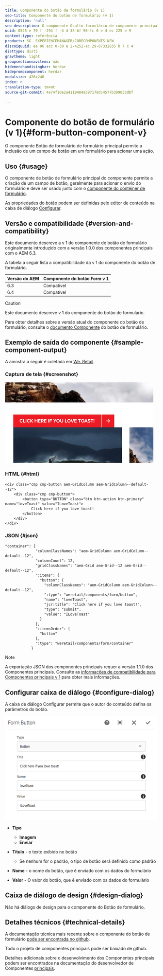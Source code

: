 ```yaml
---
title: Componente do botão de formulário (v 1)
seo-title: Componente do botão de formulário (v 1)
description: 'null'
seo-description: O componente Oculto formulário de componente principal permite a inclusão de um campo oculto em um formulário.
uuid: 0525 e 70 f -294 f -4 d 35-bf 96-fc 0 e 4 ec 225 e 9
content-type: referência
products: SG_ EXPERIENCEMANAGER/CORECOMPONENTS-NEW
discoiquuid: ea 06 acc 0-38 e 2-4252-ac 29-07332835 b 7 c 4
disttype: dist5
gnavtheme: light
groupsectionnavitems: não
hidemerchandisingbar: herdar
hidepromocomponent: herdar
modalsize: 426x240
index: n
translation-type: tm+mt
source-git-commit: 4e74f10e2a4119484a597178dc4577b399833dbf

---
```



# Componente do botão de formulário (v 1){#form-button-component-v}

O componente Botão de formulário de formulário principal permite a inclusão de um campo de botão em um formulário para acionar uma ação.

## Uso {#usage}

O componente de botão de formulário principal do componente permite a criação de um campo de botão, geralmente para acionar o envio do formulário e deve ser usado junto com o [componente do contêiner de formulário](form-container.md).

As propriedades do botão podem ser definidas pelo editor de conteúdo na caixa de diálogo [Configurar](form-button-v1.md#main-pars_title).

## Versão e compatibilidade {#version-and-compatibility}

Este documento descreve a v 1 do componente de botão de formulário originalmente introduzido com a versão 1.0.0 dos componentes principais com o AEM 6.3.

A tabela a seguir lista a compatibilidade da v 1 do componente do botão de formulário.

| Versão do AEM | Componente do botão Form v 1 |
|--- |--- |
| 6.3 | Compatível |
| 6.4 | Compatível |

>[!CAUTION]
>
>Este documento descreve v 1 do componente do botão de formulário.
>
>Para obter detalhes sobre a versão atual do componente do botão de formulário, consulte o [documento Componente](form-button.md) do botão de formulário.

## Exemplo de saída do componente {#sample-component-output}

A amostra a seguir é coletada em [We. Retail](https://helpx.adobe.com/experience-manager/6-4/sites/developing/using/we-retail.html).

### Captura de tela {#screenshot}

![](assets/chlimage_1-48.png)

### HTML {#html}

```
<div class="cmp cmp-button aem-GridColumn aem-GridColumn--default--12">
    <div class="cmp cmp-button">
        <button type="BUTTON" class="btn btn-action btn-primary" name="loveToast" value="ILoveToast">
            Click here if you love toast!
        </button>
    </div>
</div>
```

### JSON {#json}

```
"container": {
              "columnClassNames": "aem-GridColumn aem-GridColumn--default--12",
              "columnCount": 12,
              "gridClassNames": "aem-Grid aem-Grid--12 aem-Grid--default--12",
              ":items": {
                "button": {
                  "columnClassNames": "aem-GridColumn aem-GridColumn--default--12",
                  ":type": "weretail/components/form/button",
                  "name": "loveToast",
                  "jcr:title": "Click here if you love toast!",
                  "type": "submit",
                  "value": "ILoveToast"
                }
              },
              ":itemsOrder": [
                "button"
              ],
              ":type": "weretail/components/form/container"
            }
```

>[!NOTE]
>
>A exportação JSON dos componentes principais requer a versão 1.1.0 dos Componentes principais. Consulte as [informações de compatibilidade para Componentes principais v 1](versions.md#main-pars_title_236368006) para obter mais informações.

## Configurar caixa de diálogo {#configure-dialog}

A caixa de diálogo Configurar permite que o autor do conteúdo defina os parâmetros do botão.

![](assets/chlimage_1-49.png)

* **Tipo**
   * **Imagem**
   * **Enviar**

* **Título** - o texto exibido no botão
   * Se nenhum for o padrão, o tipo de botão será definido como padrão

* **Nome** - o nome do botão, que é enviado com os dados do formulário
* **Valor** - O valor do botão, que é enviado com os dados do formulário

## Caixa de diálogo de design {#design-dialog}

Não há diálogo de design para o componente do Botão de formulário.

## Detalhes técnicos {#technical-details}

A documentação técnica mais recente sobre o componente do botão de formulário [pode ser encontrada no github](https://github.com/adobe/aem-core-wcm-components/tree/master/content/src/content/jcr_root/apps/core/wcm/components/form/button/v1/button).

Todo o projeto de componentes principais pode ser baixado de github.

Detalhes adicionais sobre o desenvolvimento dos Componentes principais podem ser encontrados na documentação do desenvolvedor de Componentes [principais](developing.md).

